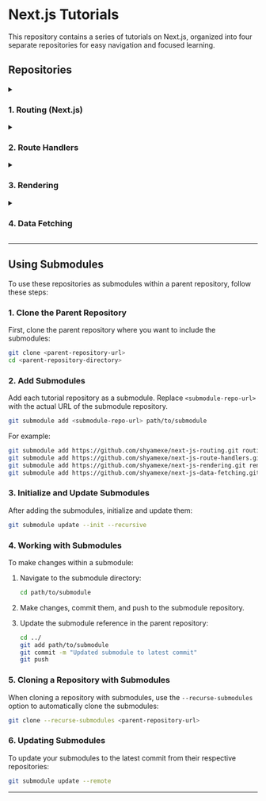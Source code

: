 # Next.js Tutorials

This repository contains a series of tutorials on Next.js, organized into four separate repositories for easy navigation and focused learning.

## Repositories
<details>

<summary>  <h3>1. Routing (Next.js)</h3> </summary>

- **Repository:** `nextjs-routing`
- **Topics Covered:**
  - Page Routing
  - Nested Routing
  - Dynamic Routing
  - Nested Dynamic Routing
  - Catch All Segments
  - Optional Catch All Segments
  - Not Found Page
  - File Collocation
  - Private Folder
  - Route Groups
  - Nested Layouts
  - Route Group Layout
  - Routing Metadata
  - Title Metadata
  - Link Component
  - Active Links
  - Navigating Pragmatically
  - Template
  - Loading UI
  - Error Handling
  - Recovering from Error
  - Handling Error in Nested Routes
  - Handling Error in Layout
  - Parallel Route
  - Learned Unmatched Routes
  - Conditional Routes
  - Intercepting Route
  - Parallel Intercepting Routes

</details>
<details>

<summary> <h3> 2. Route Handlers </h3> </summary>

- **Repository:** `nextjs-route-handlers`
- **Topics Covered:**
  - Route Handlers
  - Handling GET Requests
  - Handling POST Requests
  - Dynamic Route Handlers
  - Handling PATCH Requests
  - Handling DELETE Requests
  - URL Query Parameters
  - Redirects in Route Handlers
  - Headers in Route Handlers
  - Cookies in Route Handlers
  - Caching in Route Handlers
  - Middleware

</details>

<details>

<summary> <h3> 3. Rendering </h3> </summary>

- **Repository:** `nextjs-rendering`
- **Topics Covered:**
  - Server and Client Components
  - Dynamic Rendering
  - Streaming
  - Server-only Code
  - Third Party Packages
  - Context Providers
  - Client-only Code
  - Client Component Placement
  - Interleaving Server and Client Components

  </details>

<details>

<summary> <h3> 4.  Data Fetching </h3> </summary>

- **Repository:** `nextjs-data-fetching`
- **Topics Covered:**
  - Fetching Data with Server Components
  - Loading and Error States
  - JSON Server Setup
  - Caching Data
  - Opting Out of Caching
  - React
  - Time-based Data Revalidation
  - Client-side Data Fetching

</details>

---

## Using Submodules

To use these repositories as submodules within a parent repository, follow these steps:

### 1. **Clone the Parent Repository**

First, clone the parent repository where you want to include the submodules:

```bash
git clone <parent-repository-url>
cd <parent-repository-directory>
```

### 2. **Add Submodules**

Add each tutorial repository as a submodule. Replace `<submodule-repo-url>` with the actual URL of the submodule repository.

```bash
git submodule add <submodule-repo-url> path/to/submodule
```

For example:

```bash
git submodule add https://github.com/shyamexe/next-js-routing.git routing
git submodule add https://github.com/shyamexe/next-js-route-handlers.git route-handlers
git submodule add https://github.com/shyamexe/next-js-rendering.git rendering
git submodule add https://github.com/shyamexe/next-js-data-fetching.git data-fetching
```

### 3. **Initialize and Update Submodules**

After adding the submodules, initialize and update them:

```bash
git submodule update --init --recursive
```

### 4. **Working with Submodules**

To make changes within a submodule:

1. Navigate to the submodule directory:

   ```bash
   cd path/to/submodule
   ```

2. Make changes, commit them, and push to the submodule repository.

3. Update the submodule reference in the parent repository:

   ```bash
   cd ../
   git add path/to/submodule
   git commit -m "Updated submodule to latest commit"
   git push
   ```

### 5. **Cloning a Repository with Submodules**

When cloning a repository with submodules, use the `--recurse-submodules` option to automatically clone the submodules:

```bash
git clone --recurse-submodules <parent-repository-url>
```

### 6. **Updating Submodules**

To update your submodules to the latest commit from their respective repositories:

```bash
git submodule update --remote
```

---